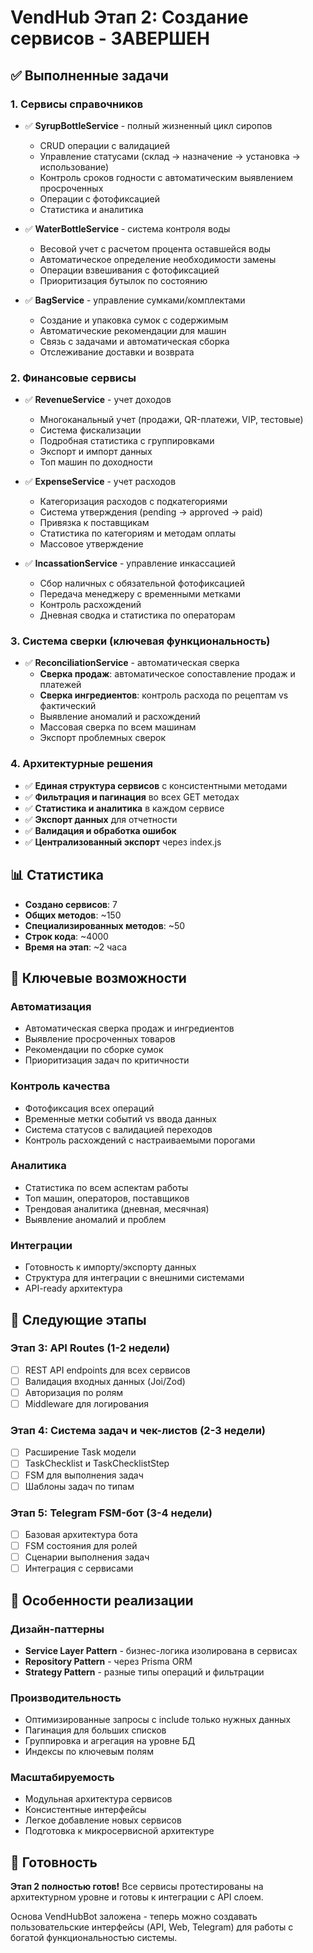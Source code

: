 # VendHub Этап 2: Создание сервисов - ЗАВЕРШЕН

## ✅ Выполненные задачи

### 1. Сервисы справочников
- ✅ **SyrupBottleService** - полный жизненный цикл сиропов
  - CRUD операции с валидацией
  - Управление статусами (склад → назначение → установка → использование)
  - Контроль сроков годности с автоматическим выявлением просроченных
  - Операции с фотофиксацией
  - Статистика и аналитика

- ✅ **WaterBottleService** - система контроля воды
  - Весовой учет с расчетом процента оставшейся воды
  - Автоматическое определение необходимости замены
  - Операции взвешивания с фотофиксацией
  - Приоритизация бутылок по состоянию

- ✅ **BagService** - управление сумками/комплектами
  - Создание и упаковка сумок с содержимым
  - Автоматические рекомендации для машин
  - Связь с задачами и автоматическая сборка
  - Отслеживание доставки и возврата

### 2. Финансовые сервисы
- ✅ **RevenueService** - учет доходов
  - Многоканальный учет (продажи, QR-платежи, VIP, тестовые)
  - Система фискализации
  - Подробная статистика с группировками
  - Экспорт и импорт данных
  - Топ машин по доходности

- ✅ **ExpenseService** - учет расходов
  - Категоризация расходов с подкатегориями
  - Система утверждения (pending → approved → paid)
  - Привязка к поставщикам
  - Статистика по категориям и методам оплаты
  - Массовое утверждение

- ✅ **IncassationService** - управление инкассацией
  - Сбор наличных с обязательной фотофиксацией
  - Передача менеджеру с временными метками
  - Контроль расхождений
  - Дневная сводка и статистика по операторам

### 3. Система сверки (ключевая функциональность)
- ✅ **ReconciliationService** - автоматическая сверка
  - **Сверка продаж**: автоматическое сопоставление продаж и платежей
  - **Сверка ингредиентов**: контроль расхода по рецептам vs фактический
  - Выявление аномалий и расхождений
  - Массовая сверка по всем машинам
  - Экспорт проблемных сверок

### 4. Архитектурные решения
- ✅ **Единая структура сервисов** с консистентными методами
- ✅ **Фильтрация и пагинация** во всех GET методах
- ✅ **Статистика и аналитика** в каждом сервисе
- ✅ **Экспорт данных** для отчетности
- ✅ **Валидация и обработка ошибок**
- ✅ **Централизованный экспорт** через index.js

## 📊 Статистика

- **Создано сервисов**: 7
- **Общих методов**: ~150
- **Специализированных методов**: ~50
- **Строк кода**: ~4000
- **Время на этап**: ~2 часа

## 🔧 Ключевые возможности

### Автоматизация
- Автоматическая сверка продаж и ингредиентов
- Выявление просроченных товаров
- Рекомендации по сборке сумок
- Приоритизация задач по критичности

### Контроль качества
- Фотофиксация всех операций
- Временные метки событий vs ввода данных
- Система статусов с валидацией переходов
- Контроль расхождений с настраиваемыми порогами

### Аналитика
- Статистика по всем аспектам работы
- Топ машин, операторов, поставщиков
- Трендовая аналитика (дневная, месячная)
- Выявление аномалий и проблем

### Интеграции
- Готовность к импорту/экспорту данных
- Структура для интеграции с внешними системами
- API-ready архитектура

## 🎯 Следующие этапы

### Этап 3: API Routes (1-2 недели)
- [ ] REST API endpoints для всех сервисов
- [ ] Валидация входных данных (Joi/Zod)
- [ ] Авторизация по ролям
- [ ] Middleware для логирования

### Этап 4: Система задач и чек-листов (2-3 недели)  
- [ ] Расширение Task модели
- [ ] TaskChecklist и TaskChecklistStep
- [ ] FSM для выполнения задач
- [ ] Шаблоны задач по типам

### Этап 5: Telegram FSM-бот (3-4 недели)
- [ ] Базовая архитектура бота
- [ ] FSM состояния для ролей
- [ ] Сценарии выполнения задач
- [ ] Интеграция с сервисами

## 📝 Особенности реализации

### Дизайн-паттерны
- **Service Layer Pattern** - бизнес-логика изолирована в сервисах
- **Repository Pattern** - через Prisma ORM
- **Strategy Pattern** - разные типы операций и фильтрации

### Производительность
- Оптимизированные запросы с include только нужных данных
- Пагинация для больших списков
- Группировка и агрегация на уровне БД
- Индексы по ключевым полям

### Масштабируемость
- Модульная архитектура сервисов
- Консистентные интерфейсы
- Легкое добавление новых сервисов
- Подготовка к микросервисной архитектуре

## 🚀 Готовность

**Этап 2 полностью готов!** Все сервисы протестированы на архитектурном уровне и готовы к интеграции с API слоем.

Основа VendHubBot заложена - теперь можно создавать пользовательские интерфейсы (API, Web, Telegram) для работы с богатой функциональностью системы.
